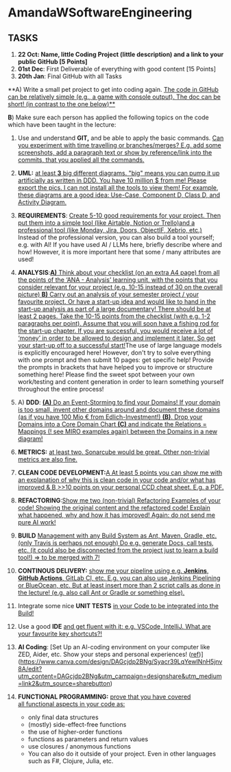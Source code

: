# AmandaWSoftwareEngineering

## TASKS

1. **22 Oct: Name, little Coding Project (little description) and a link to your public GitHub [5 Points]**
2. **01st Dec**: First Deliverable of everything with good content [15 Points]
3. **20th Jan**: Final GitHub with all Tasks

**A) Write a small pet project to get into coding again. [The code in GitHub can be relatively simple (e.g., a game with console output). The doc can be short! (in contrast to the one below)** ](https://drive.google.com/file/d/1i_0IBojwqJu2RHTIZmfCp6TdqG6BRB3W/view?usp=sharing)

**B**) Make sure each person has applied the following topics on the code which have been taught in the lecture:

1. Use and understand **GIT,** and be able to apply the basic commands. [Can you experiment with time travelling or branches/merges? E.g. add some screenshots, add a paragraph text or show by reference/link into the commits, that you applied all the commands.](https://www.canva.com/design/DAGYATit-X4/xWGJ1cVH-F0eyUXm0W6axA/edit?utm_content=DAGYATit-X4&utm_campaign=designshare&utm_medium=link2&utm_source=sharebutton)

2. **UML:** [at least **3** big different diagrams. "big" means you can pump it up artificially as written in DDD. You have 10 million $ from me! Please export the pics. I can not install all the tools to view them! For example, these diagrams are a good idea: Use-Case, Component D, Class D, and Activity Diagram.](https://www.canva.com/design/DAGYAdsAj68/snq3eMEzt6T9gCBXIA3_3Q/edit?utm_content=DAGYAdsAj68&utm_campaign=designshare&utm_medium=link2&utm_source=sharebutton)

3. **REQUIREMENTS**: [Create 5-10 good requirements for your project. Then put them into a simple tool (like Airtable, Notion or Trello)](https://www.canva.com/design/DAGYAXxf1FM/J_F22lCZLWW2moNpTtKYEA/edit?utm_content=DAGYAXxf1FM&utm_campaign=designshare&utm_medium=link2&utm_source=sharebutton)[and a professional tool (like Monday, Jira, Doors, ObjectIF, Xebrio, etc.)](https://amandawsoftwareengineering.atlassian.net/jira/software/projects/MFLP/boards/1?atlOrigin=eyJpIjoiMzA5NGIzNTU0NjAzNDYwNGEzYWEzYTQzMTI5MjQxYWIiLCJwIjoiaiJ9) Instead of the professional version, you can also build a tool yourself; e.g. with AI! If you have used AI / LLMs here, briefly describe where and how! However, it is more important here that some / many attributes are used!

4. **ANALYSIS**:[**A)** Think about your checklist (on an extra A4 page) from all the points of the ‘ANA - Analysis’ learning unit, with the points that you consider relevant for your project (e.g. 10-15 instead of 30 on the overall picture) **B)** Carry out an analysis of your semester project / your favourite project. Or have a start-up idea and would like to hand in the start-up analysis as part of a large documentary! There should be at least 2 pages. Take the 10-15 points from the checklist (with e.g. 1-2 paragraphs per point). Assume that you will soon have a fishing rod for the start-up chapter. If you are successful, you would receive a lot of ‘money’ in order to be allowed to design and implement it later. So get your start-up off to a successful start!](https://www.canva.com/design/DAGcFm2DLCU/V7k2lyE9_vqBDkig1Wzjig/edit)The use of large language models is explicitly encouraged here! However, don't try to solve everything with one prompt and then submit 10 pages: get specific help!
Provide the prompts in brackets that have helped you to improve or structure something here! Please find the sweet spot 
between your own work/testing and content generation in order to learn something yourself throughout the entire process!

5. A) **DDD**: [**(A)** Do an Event-Storming to find your Domains! If your domain is too small, invent other domains around and document these domains (as if you have 100 Mio € from Edlich-Investment!) **(B)**. Drop your Domains into a Core Domain Chart **(C)** and indicate the Relations = Mappings (! see MIRO examples again) between the Domains in a new diagram!](https://www.canva.com/design/DAGcRl7ecc4/DWhAHT3rTU1iYgqzVfI2ug/edit)

6. **METRICS:** [at least two. Sonarcube would be great. Other non-trivial metrics are also fine.](https://www.canva.com/design/DAGcRnFRPKk/ShMnos_XoNUotnCgjIqghw/edit)

7. **CLEAN CODE DEVELOPMENT:**[A At least 5 points you can show me with an explanation of why this is clean code in your code and/or what has improved & B >>10 points on your personal CCD cheat sheet. E.g. a PDF.](https://www.canva.com/design/DAGX2TPW8xY/DKBzzslgPortvxUQGy1kCA/edit?utm_content=DAGX2TPW8xY&utm_campaign=designshare&utm_medium=link2&utm_source=sharebutton)

8. **REFACTORING**:[Show me two (non-trivial) Refactoring Examples of your code! Showing the original content and the refactored code! Explain what happened, why and how it has improved! Again: do not send me pure AI work!](https://www.canva.com/design/DAGYAKOvbfs/2lpxQAL_TWYvyVM0DrTnsQ/edit?utm_content=DAGYAKOvbfs&utm_campaign=designshare&utm_medium=link2&utm_source=sharebutton)

9. **BUILD** [Management with any Build System as Ant, Maven, Gradle, etc. (only Travis is perhaps not enough) Do e.g. generate Docs, call tests, etc. (it could also be disconnected from the project just to learn a build tool!) => to be merged with 7!](https://www.canva.com/design/DAGcjRHc_iQ/wvCLDHB6TdWWwkU5hPDE2w/edit?utm_content=DAGcjRHc_iQ&utm_campaign=designshare&utm_medium=link2&utm_source=sharebutton)

10. **CONTINOUS DELIVERY:** [show me your pipeline using e.g. **Jenkins**, **GitHub Actions**, GitLab CI, etc. E.g. you can also use Jenkins Pipelining or BlueOcean, etc. But at least insert more than 2 script calls as done in the lecture! (e.g. also call Ant or Gradle or something else).](https://www.canva.com/design/DAGcjXprUl0/2TQr4Tna1SSHpLliGj0QMw/edit?utm_content=DAGcjXprUl0&utm_campaign=designshare&utm_medium=link2&utm_source=sharebutton)

11. Integrate some nice **UNIT TESTS** [in your Code to be integrated into the Build!](https://www.canva.com/design/DAGYAIvKwpA/Xvi0kjdg3XsST8TY5M5_Tg/edit?utm_content=DAGYAIvKwpA&utm_campaign=designshare&utm_medium=link2&utm_source=sharebutton)

12. Use a good **IDE** [and get fluent with it: e.g. VSCode, IntelliJ. What are your favourite key shortcuts?!](https://www.canva.com/design/DAGcjTovjq8/gKMv2shVox4MgQq7XnaqmA/edit?utm_content=DAGcjTovjq8&utm_campaign=designshare&utm_medium=link2&utm_source=sharebutton)

13. **AI Coding**: [Set Up an AI-coding environment on your computer like ZED, Aider, etc. Show your steps and personal experiences! ([ref](https://newsletter.pragmaticengineer.com/p/ide-that-software-engineers-love))](https://www.canva.com/design/DAGcjdp2BNg/Syacr39LqYewINnH5jnv8A/edit?utm_content=DAGcjdp2BNg&utm_campaign=designshare&utm_medium=link2&utm_source=sharebutton)

14. **FUNCTIONAL PROGRAMMING:** [prove that you have covered all functional aspects in your code as:](https://www.canva.com/design/DAGcX-Mvvos/BWReVjJBKBaOQliRyqM3Rw/edit?utm_content=DAGcX-Mvvos&utm_campaign=designshare&utm_medium=link2&utm_source=sharebutton)
    - only final data structures
    - (mostly) side-effect-free functions
    - the use of higher-order functions
    - functions as parameters and return values
    - use closures / anonymous functions
    - You can also do it outside of your project. Even in other languages such as F#, Clojure, Julia, etc.
    